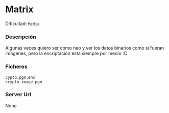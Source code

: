 # Matrix

Dificultad: `Media`

### Descripción
Algunas veces quiero ser como neo y ver los datos binarios como si fueran imagenes, pero la encriptación esta siempre por medio :C

### Ficheros
```
cypto.pgm.enc
crypto-image.pgm
```

### Server Url
None


